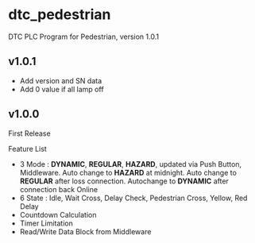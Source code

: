 # dtc_pedestrian
DTC PLC Program for Pedestrian, version 1.0.1

## v1.0.1
- Add version and SN data
- Add 0 value if all lamp off

## v1.0.0
First Release

Feature List
- 3 Mode : **DYNAMIC**, **REGULAR**, **HAZARD**, updated via Push Button, Middleware. Auto change to **HAZARD** at midnight. Auto change to **REGULAR** after loss connection. Autochange to **DYNAMIC** after connection back Online
- 6 State : Idle, Wait Cross, Delay Check, Pedestrian Cross, Yellow, Red Delay
- Countdown Calculation
- Timer Limitation
- Read/Write Data Block from Middleware

